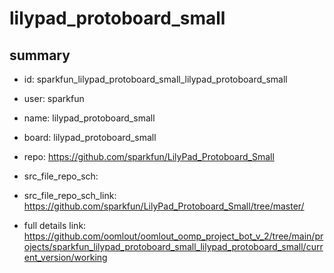 # lilypad_protoboard_small
 
## summary 
* id: sparkfun_lilypad_protoboard_small_lilypad_protoboard_small
* user: sparkfun
* name: lilypad_protoboard_small
* board: lilypad_protoboard_small
* repo: https://github.com/sparkfun/LilyPad_Protoboard_Small



* src_file_repo_sch: 
* src_file_repo_sch_link: https://github.com/sparkfun/LilyPad_Protoboard_Small/tree/master/
* full details link: https://github.com/oomlout/oomlout_oomp_project_bot_v_2/tree/main/projects/sparkfun_lilypad_protoboard_small_lilypad_protoboard_small/current_version/working  







